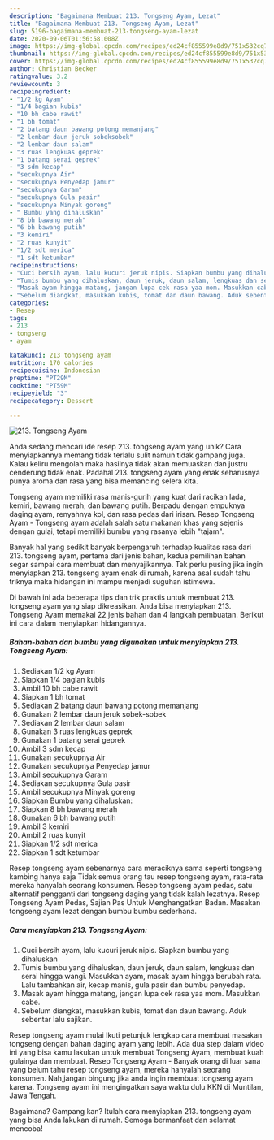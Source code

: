 ```yaml
---
description: "Bagaimana Membuat 213. Tongseng Ayam, Lezat"
title: "Bagaimana Membuat 213. Tongseng Ayam, Lezat"
slug: 5196-bagaimana-membuat-213-tongseng-ayam-lezat
date: 2020-09-06T01:56:58.008Z
image: https://img-global.cpcdn.com/recipes/ed24cf855599e8d9/751x532cq70/213-tongseng-ayam-foto-resep-utama.jpg
thumbnail: https://img-global.cpcdn.com/recipes/ed24cf855599e8d9/751x532cq70/213-tongseng-ayam-foto-resep-utama.jpg
cover: https://img-global.cpcdn.com/recipes/ed24cf855599e8d9/751x532cq70/213-tongseng-ayam-foto-resep-utama.jpg
author: Christian Becker
ratingvalue: 3.2
reviewcount: 3
recipeingredient:
- "1/2 kg Ayam"
- "1/4 bagian kubis"
- "10 bh cabe rawit"
- "1 bh tomat"
- "2 batang daun bawang potong memanjang"
- "2 lembar daun jeruk sobeksobek"
- "2 lembar daun salam"
- "3 ruas lengkuas geprek"
- "1 batang serai geprek"
- "3 sdm kecap"
- "secukupnya Air"
- "secukupnya Penyedap jamur"
- "secukupnya Garam"
- "secukupnya Gula pasir"
- "secukupnya Minyak goreng"
- " Bumbu yang dihaluskan"
- "8 bh bawang merah"
- "6 bh bawang putih"
- "3 kemiri"
- "2 ruas kunyit"
- "1/2 sdt merica"
- "1 sdt ketumbar"
recipeinstructions:
- "Cuci bersih ayam, lalu kucuri jeruk nipis. Siapkan bumbu yang dihaluskan"
- "Tumis bumbu yang dihaluskan, daun jeruk, daun salam, lengkuas dan serai hingga wangi. Masukkan ayam, masak ayam hingga berubah rata. Lalu tambahkan air, kecap manis, gula pasir dan bumbu penyedap."
- "Masak ayam hingga matang, jangan lupa cek rasa yaa mom. Masukkan cabe."
- "Sebelum diangkat, masukkan kubis, tomat dan daun bawang. Aduk sebentar lalu sajikan."
categories:
- Resep
tags:
- 213
- tongseng
- ayam

katakunci: 213 tongseng ayam 
nutrition: 170 calories
recipecuisine: Indonesian
preptime: "PT29M"
cooktime: "PT59M"
recipeyield: "3"
recipecategory: Dessert

---
```



![213. Tongseng Ayam](https://img-global.cpcdn.com/recipes/ed24cf855599e8d9/751x532cq70/213-tongseng-ayam-foto-resep-utama.jpg)

Anda sedang mencari ide resep 213. tongseng ayam yang unik? Cara menyiapkannya memang tidak terlalu sulit namun tidak gampang juga. Kalau keliru mengolah maka hasilnya tidak akan memuaskan dan justru cenderung tidak enak. Padahal 213. tongseng ayam yang enak seharusnya punya aroma dan rasa yang bisa memancing selera kita.

Tongseng ayam memiliki rasa manis-gurih yang kuat dari racikan lada, kemiri, bawang merah, dan bawang putih. Berpadu dengan empuknya daging ayam, renyahnya kol, dan rasa pedas dari irisan. Resep Tongseng Ayam - Tongseng ayam adalah salah satu makanan khas yang sejenis dengan gulai, tetapi memiliki bumbu yang rasanya lebih &#34;tajam&#34;.

Banyak hal yang sedikit banyak berpengaruh terhadap kualitas rasa dari 213. tongseng ayam, pertama dari jenis bahan, kedua pemilihan bahan segar sampai cara membuat dan menyajikannya. Tak perlu pusing jika ingin menyiapkan 213. tongseng ayam enak di rumah, karena asal sudah tahu triknya maka hidangan ini mampu menjadi suguhan istimewa.


Di bawah ini ada beberapa tips dan trik praktis untuk membuat 213. tongseng ayam yang siap dikreasikan. Anda bisa menyiapkan 213. Tongseng Ayam memakai 22 jenis bahan dan 4 langkah pembuatan. Berikut ini cara dalam menyiapkan hidangannya.

<!--inarticleads1-->

##### Bahan-bahan dan bumbu yang digunakan untuk menyiapkan 213. Tongseng Ayam:

1. Sediakan 1/2 kg Ayam
1. Siapkan 1/4 bagian kubis
1. Ambil 10 bh cabe rawit
1. Siapkan 1 bh tomat
1. Sediakan 2 batang daun bawang potong memanjang
1. Gunakan 2 lembar daun jeruk sobek-sobek
1. Sediakan 2 lembar daun salam
1. Gunakan 3 ruas lengkuas geprek
1. Gunakan 1 batang serai geprek
1. Ambil 3 sdm kecap
1. Gunakan secukupnya Air
1. Gunakan secukupnya Penyedap jamur
1. Ambil secukupnya Garam
1. Sediakan secukupnya Gula pasir
1. Ambil secukupnya Minyak goreng
1. Siapkan  Bumbu yang dihaluskan:
1. Siapkan 8 bh bawang merah
1. Gunakan 6 bh bawang putih
1. Ambil 3 kemiri
1. Ambil 2 ruas kunyit
1. Siapkan 1/2 sdt merica
1. Siapkan 1 sdt ketumbar


Resep tongseng ayam sebenarnya cara meraciknya sama seperti tongseng kambing hanya saja Tidak semua orang tau resep tongseng ayam, rata-rata mereka hanyalah seorang konsumen. Resep tongseng ayam pedas, satu alternatif pengganti dari tongseng daging yang tidak kalah lezatnya. Resep Tongseng Ayam Pedas, Sajian Pas Untuk Menghangatkan Badan. Masakan tongseng ayam lezat dengan bumbu bumbu sederhana. 

<!--inarticleads2-->

##### Cara menyiapkan 213. Tongseng Ayam:

1. Cuci bersih ayam, lalu kucuri jeruk nipis. Siapkan bumbu yang dihaluskan
1. Tumis bumbu yang dihaluskan, daun jeruk, daun salam, lengkuas dan serai hingga wangi. Masukkan ayam, masak ayam hingga berubah rata. Lalu tambahkan air, kecap manis, gula pasir dan bumbu penyedap.
1. Masak ayam hingga matang, jangan lupa cek rasa yaa mom. Masukkan cabe.
1. Sebelum diangkat, masukkan kubis, tomat dan daun bawang. Aduk sebentar lalu sajikan.


Resep tongseng ayam mulai Ikuti petunjuk lengkap cara membuat masakan tongseng dengan bahan daging ayam yang lebih. Ada dua step dalam video ini yang bisa kamu lakukan untuk membuat Tongseng Ayam, membuat kuah gulainya dan membuat. Resep Tongseng Ayam - Banyak orang di luar sana yang belum tahu resep tongseng ayam, mereka hanyalah seorang konsumen. Nah,jangan bingung jika anda ingin membuat tongseng ayam karena. Tongseng ayam ini mengingatkan saya waktu dulu KKN di Muntilan, Jawa Tengah. 

Bagaimana? Gampang kan? Itulah cara menyiapkan 213. tongseng ayam yang bisa Anda lakukan di rumah. Semoga bermanfaat dan selamat mencoba!
